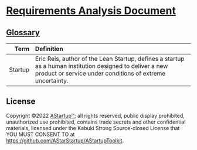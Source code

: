 # [Requirements Analysis Document](../)

## [Glossary](./)

| Term | Definition |
|-----:|:-----------|
| Startup | Eric Reis, author of the Lean Startup, defines a startup as a human institution designed to deliver a new product or service under conditions of extreme uncertainty. |

## License

Copyright ©2022 [AStartup™](https://astartup.net); all rights reserved, public display prohibited, unauthorized use prohibited, contains trade secrets and other confidential materials, licensed under the Kabuki Strong Source-closed License that YOU MUST CONSENT TO at <https://github.com/AStarStartup/AStartupToolkit>.
